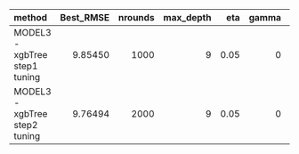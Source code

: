 |method                        | Best_RMSE| nrounds| max_depth|  eta| gamma| colsample_bytree| min_child_weight| subsample|
|:-----------------------------|---------:|-------:|---------:|----:|-----:|----------------:|----------------:|---------:|
|MODEL3 - xgbTree step1 tuning |   9.85450|    1000|         9| 0.05|     0|                1|                1|         1|
|MODEL3 - xgbTree step2 tuning |   9.76494|    2000|         9| 0.05|     0|                1|                1|         1|
